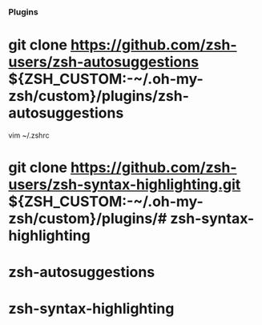 
### Plugins

# git clone https://github.com/zsh-users/zsh-autosuggestions ${ZSH_CUSTOM:-~/.oh-my-zsh/custom}/plugins/zsh-autosuggestions
vim ~/.zshrc
# git clone https://github.com/zsh-users/zsh-syntax-highlighting.git ${ZSH_CUSTOM:-~/.oh-my-zsh/custom}/plugins/# zsh-syntax-highlighting

# zsh-autosuggestions
# zsh-syntax-highlighting